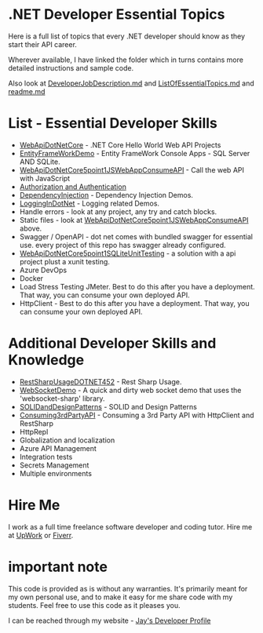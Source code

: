# .NET Developer Essential Topics

Here is a full list of topics that every .NET developer should know as they start their API career.

Wherever available, I have linked the folder which in turns contains more detailed instructions and sample code.

Also look at [DeveloperJobDescription.md](DeveloperJobDescription.md) and [ListOfEssentialTopics.md](ListOfEssentialTopics.md) and [readme.md](README.md)

# List - Essential Developer Skills

* [WebApiDotNetCore](WebApiDotNetCore) - .NET Core Hello World Web API Projects
* [EntityFrameWorkDemo](EntityFrameWorkDemo) - Entity FrameWork Console Apps - SQL Server AND SQLite.
* [WebApiDotNetCore5point1JSWebAppConsumeAPI](WebApiDotNetCore/WebApiDotNetCore5point1JSWebAppConsumeAPI) - Call the web API with JavaScript
* [Authorization and Authentication](WebApiDotNetCore/HelloWorldDotNetCore5point1Auth0)
* [DependencyInjection](DependencyInjection) - Dependency Injection Demos.
* [LoggingInDotNet](LoggingInDotNet) - Logging related Demos.
* Handle errors - look at any project, any try and catch blocks.
* Static files - look at [WebApiDotNetCore5point1JSWebAppConsumeAPI](WebApiDotNetCore/WebApiDotNetCore5point1JSWebAppConsumeAPI) above.
* Swagger / OpenAPI - dot net comes with bundled swagger for essential use. every project of this repo has swagger already configured.
* [WebApiDotNetCore5point1SQLiteUnitTesting](WebApiDotNetCore/WebApiDotNetCore5point1SQLiteUnitTesting) - a solution with a api project plust a xunit testing.
* Azure DevOps
* Docker
* Load Stress Testing JMeter. Best to do this after you have a deployment. That way, you can consume your own deployed API.
* HttpClient - Best to do this after you have a deployment. That way, you can consume your own deployed API.

# Additional Developer Skills and Knowledge

* [RestSharpUsageDOTNET452](RestSharpUsageDOTNET452) - Rest Sharp Usage.
* [WebSocketDemo](WebSocketDemo) - A quick and dirty web socket demo that uses the 'websocket-sharp' library.
* [SOLIDandDesignPatterns](SOLIDandDesignPatterns) - SOLID and Design Patterns
* [Consuming3rdPartyAPI](Consuming3rdPartyAPI) - Consuming a 3rd Party API with HttpClient and RestSharp
* HttpRepl
* Globalization and localization
* Azure API Management
* Integration tests
* Secrets Management
* Multiple environments

# Hire Me

I work as a full time freelance software developer and coding tutor. Hire me at [UpWork](https://www.upwork.com/fl/vijayasimhabr) or [Fiverr](https://www.fiverr.com/jay_codeguy). 

# important note 

This code is provided as is without any warranties. It's primarily meant for my own personal use, and to make it easy for me share code with my students. Feel free to use this code as it pleases you.

I can be reached through my website - [Jay's Developer Profile](https://jay-study-nildana.github.io/developerprofile)